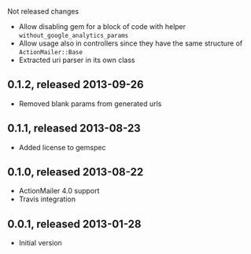 Not released changes

* Allow disabling gem for a block of code with helper `without_google_analytics_params`
* Allow usage also in controllers since they have the same structure of `ActionMailer::Base`
* Extracted uri parser in its own class

## 0.1.2, released 2013-09-26

* Removed blank params from generated urls

## 0.1.1, released 2013-08-23

* Added license to gemspec

## 0.1.0, released 2013-08-22

* ActionMailer 4.0 support
* Travis integration

## 0.0.1, released 2013-01-28

* Initial version